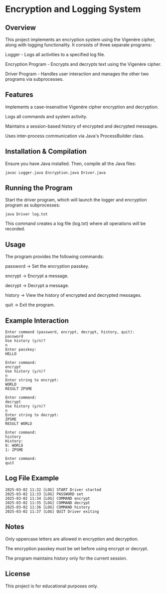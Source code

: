 # Encryption and Logging System

## Overview

This project implements an encryption system using the Vigenère cipher, along with logging functionality. It consists of three separate programs:

Logger - Logs all activities to a specified log file.

Encryption Program - Encrypts and decrypts text using the Vigenère cipher.

Driver Program - Handles user interaction and manages the other two programs via subprocesses.

## Features

Implements a case-insensitive Vigenère cipher encryption and decryption.

Logs all commands and system activity.

Maintains a session-based history of encrypted and decrypted messages.

Uses inter-process communication via Java's ProcessBuilder class.

## Installation & Compilation

Ensure you have Java installed. Then, compile all the Java files:

` javac Logger.java Encryption.java Driver.java `

## Running the Program

Start the driver program, which will launch the logger and encryption program as subprocesses:

` java Driver log.txt `

This command creates a log file (log.txt) where all operations will be recorded.

## Usage

The program provides the following commands:

password -> Set the encryption passkey.

encrypt -> Encrypt a message.

decrypt -> Decrypt a message.

history -> View the history of encrypted and decrypted messages.

quit -> Exit the program.

## Example Interaction

```
Enter command (password, encrypt, decrypt, history, quit):
password
Use history (y/n)?
n
Enter passkey:
HELLO

Enter command:
encrypt
Use history (y/n)?
n
Enter string to encrypt:
WORLD
RESULT ZPSME

Enter command:
decrypt
Use history (y/n)?
n
Enter string to decrypt:
ZPSME
RESULT WORLD

Enter command:
history
History:
0: WORLD
1: ZPSME

Enter command:
quit
```

## Log File Example

```
2025-03-02 11:32 [LOG] START Driver started
2025-03-02 11:33 [LOG] PASSWORD set
2025-03-02 11:34 [LOG] COMMAND encrypt
2025-03-02 11:35 [LOG] COMMAND decrypt
2025-03-02 11:36 [LOG] COMMAND history
2025-03-02 11:37 [LOG] QUIT Driver exiting
```

## Notes

Only uppercase letters are allowed in encryption and decryption.

The encryption passkey must be set before using encrypt or decrypt.

The program maintains history only for the current session.

## License

This project is for educational purposes only.

